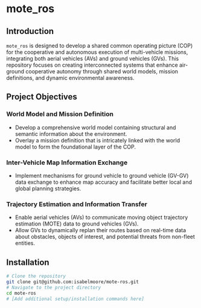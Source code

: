 # mote_ros

## Introduction
`mote_ros` is designed to develop a shared common operating picture (COP) for the cooperative and autonomous execution of multi-vehicle missions, integrating both aerial vehicles (AVs) and ground vehicles (GVs). This repository focuses on creating interconnected systems that enhance air-ground cooperative autonomy through shared world models, mission definitions, and dynamic environmental awareness.

## Project Objectives

### World Model and Mission Definition
- Develop a comprehensive world model containing structural and semantic information about the environment.
- Overlay a mission definition that is intricately linked with the world model to form the foundational layer of the COP.

### Inter-Vehicle Map Information Exchange
- Implement mechanisms for ground vehicle to ground vehicle (GV-GV) data exchange to enhance map accuracy and facilitate better local and global planning strategies.

### Trajectory Estimation and Information Transfer
- Enable aerial vehicles (AVs) to communicate moving object trajectory estimation (MOTE) data to ground vehicles (GVs).
- Allow GVs to dynamically replan their routes based on real-time data about obstacles, objects of interest, and potential threats from non-fleet entities.

## Installation

```bash
# Clone the repository
git clone git@github.com:isabelmoore/mote-ros.git
# Navigate to the project directory
cd mote-ros
# [Add additional setup/installation commands here]
